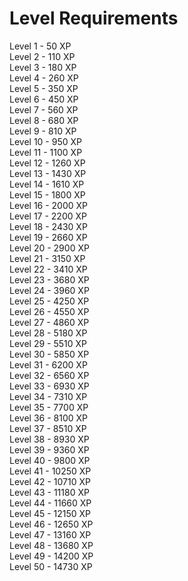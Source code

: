 # Level Requirements

Level 1 - 50 XP <br>
Level 2 - 110 XP <br>
Level 3 - 180 XP <br>
Level 4 - 260 XP <br>
Level 5 - 350 XP <br>
Level 6 - 450 XP <br>
Level 7 - 560 XP <br>
Level 8 - 680 XP <br>
Level 9 - 810 XP <br>
Level 10 - 950 XP <br>
Level 11 - 1100 XP <br>
Level 12 - 1260 XP <br>
Level 13 - 1430 XP <br>
Level 14 - 1610 XP <br>
Level 15 - 1800 XP <br>
Level 16 - 2000 XP <br>
Level 17 - 2200 XP <br>
Level 18 - 2430 XP <br>
Level 19 - 2660 XP <br>
Level 20 - 2900 XP <br>
Level 21 - 3150 XP <br>
Level 22 - 3410 XP <br>
Level 23 - 3680 XP <br>
Level 24 - 3960 XP <br>
Level 25 - 4250 XP <br>
Level 26 - 4550 XP <br>
Level 27 - 4860 XP <br>
Level 28 - 5180 XP <br>
Level 29 - 5510 XP <br>
Level 30 - 5850 XP <br>
Level 31 - 6200 XP <br>
Level 32 - 6560 XP <br>
Level 33 - 6930 XP <br>
Level 34 - 7310 XP <br>
Level 35 - 7700 XP <br>
Level 36 - 8100 XP <br>
Level 37 - 8510 XP <br>
Level 38 - 8930 XP <br>
Level 39 - 9360 XP <br>
Level 40 - 9800 XP <br>
<span text-decorations="none">Level 41 - 10250 XP <br>
Level 42 - 10710 XP <br>
Level 43 - 11180 XP <br>
Level 44 - 11660 XP <br>
Level 45 - 12150 XP <br>
Level 46 - 12650 XP <br>
Level 47 - 13160 XP <br>
Level 48 - 13680 XP <br>
Level 49 - 14200 XP <br>
Level 50 - 14730 XP <br></span>
<meta name="format-detection" content="telephone=no">
